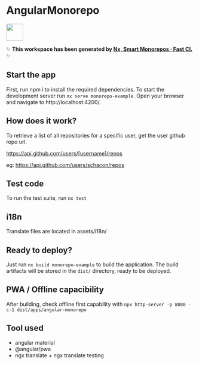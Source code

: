# AngularMonorepo

<a alt="Nx logo" href="https://nx.dev" target="_blank" rel="noreferrer"><img src="https://raw.githubusercontent.com/nrwl/nx/master/images/nx-logo.png" width="45"></a>

✨ **This workspace has been generated by [Nx, Smart Monorepos · Fast CI.](https://nx.dev)** ✨


## Start the app
First, run npm i to install the required dependencies.
To start the development server run `nx serve monorepo-example`. Open your browser and navigate to http://localhost:4200/. 

## How does it work?
To retrieve a list of all repositories for a specific user, get the user github repo url. 

https://api.github.com/users/[username]/repos

eg: https://api.github.com/users/schacon/repos


## Test code

To run the test suite, run ```nx test```

## i18n
Translate files are located in assets/i18n/


## Ready to deploy?

Just run `nx build monorepo-example` to build the application. The build artifacts will be stored in the `dist/` directory, ready to be deployed.

## PWA / Offline capacibility
After building, check offline first capability with 
```npx http-server -p 8080 -c-1 dist/apps/angular-monorepo```

## Tool used
- angular material
- @angular/pwa
- ngx translate + ngx translate testing


